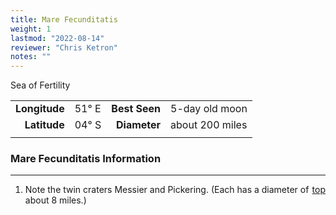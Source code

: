 ```yaml
---
title: Mare Fecunditatis
weight: 1
lastmod: "2022-08-14"
reviewer: "Chris Ketron"
notes: ""
---
```


Sea of Fertility

|               |           |               |                 |
| ------------: | :-------- | ------------: | :-------------- |
| **Longitude** | 51&deg; E | **Best Seen** | 5-day old moon  |
|  **Latitude** | 04&deg; S |  **Diameter** | about 200 miles |
|               |           |               |                 |

### Mare Fecunditatis Information

---
<span style='float:right;'>[top](#)</span>

1. Note the twin craters Messier and Pickering. (Each has a diameter of about 8 miles.)
